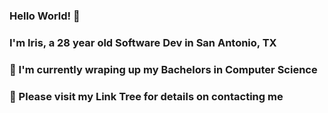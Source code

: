 ### **Hello World!** :hatching_chick:
### I'm Iris, a 28 year old Software Dev in San Antonio, TX
### 🌱 I'm currently wraping up my Bachelors in Computer Science
###
### 
###
### 💬 Please visit my Link Tree for details on contacting me

<!--
**IrisTrevino/IrisTrevino** is a ✨ _special_ ✨ repository because its `README.md` (this file) appears on your GitHub profile.

Here are some ideas to get you started:

- 🔭 I’m currently working on ...
- 🌱 I’m currently learning ...
- 👯 I’m looking to collaborate on ...
- 🤔 I’m looking for help with ...
- 💬 Ask me about ...
- 📫 How to reach me: ...
- 😄 Pronouns: ...
- ⚡ Fun fact: ...
-->
